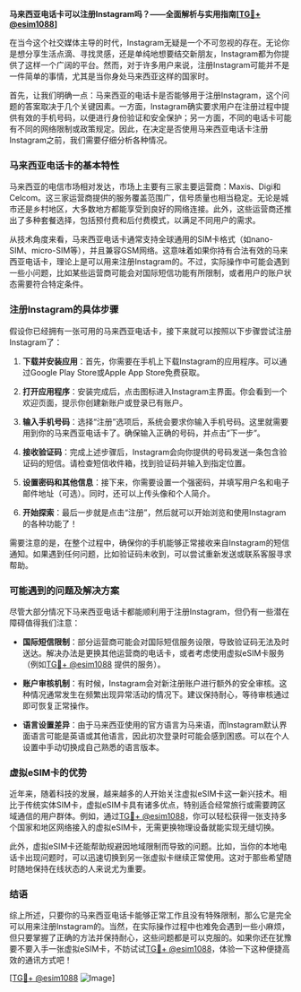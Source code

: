 **马来西亚电话卡可以注册Instagram吗？——全面解析与实用指南[[TG💪+ @esim1088](https://t.me/s/esim1088)]**

在当今这个社交媒体主导的时代，Instagram无疑是一个不可忽视的存在。无论你是想分享生活点滴、寻找灵感，还是单纯地想要结交新朋友，Instagram都为你提供了这样一个广阔的平台。然而，对于许多用户来说，注册Instagram可能并不是一件简单的事情，尤其是当你身处马来西亚这样的国家时。

首先，让我们明确一点：马来西亚的电话卡是否能够用于注册Instagram，这个问题的答案取决于几个关键因素。一方面，Instagram确实要求用户在注册过程中提供有效的手机号码，以便进行身份验证和安全保护；另一方面，不同的电话卡可能有不同的网络限制或政策规定。因此，在决定是否使用马来西亚电话卡注册Instagram之前，我们需要仔细分析各种情况。

### 马来西亚电话卡的基本特性

马来西亚的电信市场相对发达，市场上主要有三家主要运营商：Maxis、Digi和Celcom。这三家运营商提供的服务覆盖范围广，信号质量也相当稳定。无论是城市还是乡村地区，大多数地方都能享受到良好的网络连接。此外，这些运营商还推出了多种套餐选择，包括预付费和后付费模式，以满足不同用户的需求。

从技术角度来看，马来西亚电话卡通常支持全球通用的SIM卡格式（如nano-SIM、micro-SIM等），并且兼容GSM网络。这意味着如果你持有合法有效的马来西亚电话卡，理论上是可以用来注册Instagram的。不过，实际操作中可能会遇到一些小问题，比如某些运营商可能会对国际短信功能有所限制，或者用户的账户状态需要符合特定条件。

### 注册Instagram的具体步骤

假设你已经拥有一张可用的马来西亚电话卡，接下来就可以按照以下步骤尝试注册Instagram了：

1. **下载并安装应用**：首先，你需要在手机上下载Instagram的应用程序。可以通过Google Play Store或Apple App Store免费获取。
   
2. **打开应用程序**：安装完成后，点击图标进入Instagram主界面。你会看到一个欢迎页面，提示你创建新账户或登录已有账户。

3. **输入手机号码**：选择“注册”选项后，系统会要求你输入手机号码。这里就需要用到你的马来西亚电话卡了。确保输入正确的号码，并点击“下一步”。

4. **接收验证码**：完成上述步骤后，Instagram会向你提供的号码发送一条包含验证码的短信。请检查短信收件箱，找到验证码并输入到指定位置。

5. **设置密码和其他信息**：接下来，你需要设置一个强密码，并填写用户名和电子邮件地址（可选）。同时，还可以上传头像和个人简介。

6. **开始探索**：最后一步就是点击“注册”，然后就可以开始浏览和使用Instagram的各种功能了！

需要注意的是，在整个过程中，确保你的手机能够正常接收来自Instagram的短信通知。如果遇到任何问题，比如验证码未收到，可以尝试重新发送或联系客服寻求帮助。

### 可能遇到的问题及解决方案

尽管大部分情况下马来西亚电话卡都能顺利用于注册Instagram，但仍有一些潜在障碍值得我们注意：

- **国际短信限制**：部分运营商可能会对国际短信服务设限，导致验证码无法及时送达。解决办法是更换其他运营商的电话卡，或者考虑使用虚拟eSIM卡服务（例如[TG💪+ @esim1088](https://t.me/s/esim1088) 提供的服务）。

- **账户审核机制**：有时候，Instagram会对新注册账户进行额外的安全审核。这种情况通常发生在频繁出现异常活动的情况下。建议保持耐心，等待审核通过即可恢复正常操作。

- **语言设置差异**：由于马来西亚使用的官方语言为马来语，而Instagram默认界面语言可能是英语或其他语言，因此初次登录时可能会感到困惑。可以在个人设置中手动切换成自己熟悉的语言版本。

### 虚拟eSIM卡的优势

近年来，随着科技的发展，越来越多的人开始关注虚拟eSIM卡这一新兴技术。相比于传统实体SIM卡，虚拟eSIM卡具有诸多优点，特别适合经常旅行或需要跨区域通信的用户群体。例如，通过[TG💪+ @esim1088](https://t.me/s/esim1088)，你可以轻松获得一张支持多个国家和地区网络接入的虚拟eSIM卡，无需更换物理设备就能实现无缝切换。

此外，虚拟eSIM卡还能帮助规避因地域限制而导致的问题。比如，当你的本地电话卡出现问题时，可以迅速切换到另一张虚拟卡继续正常使用。这对于那些希望随时随地保持在线状态的人来说尤为重要。

### 结语

综上所述，只要你的马来西亚电话卡能够正常工作且没有特殊限制，那么它是完全可以用来注册Instagram的。当然，在实际操作过程中也难免会遇到一些小麻烦，但只要掌握了正确的方法并保持耐心，这些问题都是可以克服的。如果你还在犹豫要不要入手一张虚拟eSIM卡，不妨试试[TG💪+ @esim1088](https://t.me/s/esim1088)，体验一下这种便捷高效的通讯方式吧！

[[TG💪+ @esim1088](https://t.me/s/esim1088) ![Image](https://i.postimg.cc/4NQfJmqS/Snipaste-2025-05-13-00-14-12.png)]